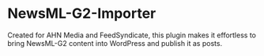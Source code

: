 # NewsML-G2-Importer
Created for AHN Media and FeedSyndicate, this plugin makes it effortless to bring NewsML-G2 content into WordPress and publish it as posts.

